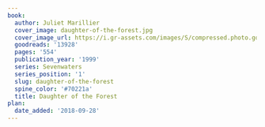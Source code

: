 ```yaml
---
book:
  author: Juliet Marillier
  cover_image: daughter-of-the-forest.jpg
  cover_image_url: https://i.gr-assets.com/images/S/compressed.photo.goodreads.com/books/1343589988l/13928._SX98_.jpg
  goodreads: '13928'
  pages: '554'
  publication_year: '1999'
  series: Sevenwaters
  series_position: '1'
  slug: daughter-of-the-forest
  spine_color: '#70221a'
  title: Daughter of the Forest
plan:
  date_added: '2018-09-28'
---
```

